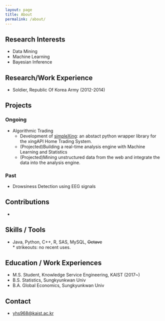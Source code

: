 ```yaml
---
layout: page
title: About
permalink: /about/
---
```


## Research Interests
- Data Mining
- Machine Learning
- Bayesian Inference

## Research/Work Experience
- Soldier, Republic Of Korea Army (2012-2014)

## Projects

### Ongoing
- Algorithmic Trading
  - Development of [simpleXing](https://github.com/yhs-968/simpleXing): an abstact python wrapper library for the xingAPI Home Trading System.
  - (Projected)Building a real-time analysis engine with Machine Learning and Statistics
  - (Projected)Mining unstructured data from the web and integrate the data into the analysis engine.

### Past  
- Drowsiness Detection using EEG signals

## Contributions
- 

## Skills / Tools
- Java, Python, C++, R, SAS, MySQL, <s>Octave</s>   
\* strikeouts: no recent uses.

## Education / Work Experiences
- M.S. Student, Knowledge Service Engineering, KAIST (2017~)
- B.S. Statistics, Sungkyunkwan Univ
- B.A. Global Economics, Sungkyunkwan Univ

## Contact
- yhs968@kaist.ac.kr
